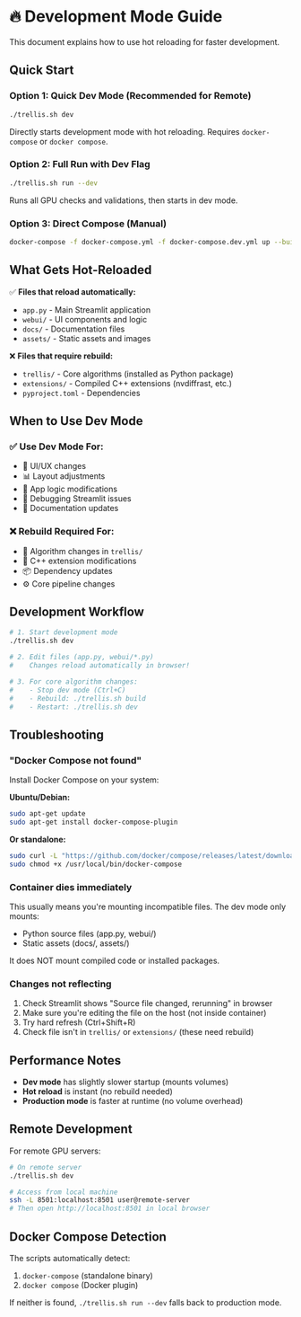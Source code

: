 # 🔥 Development Mode Guide

This document explains how to use hot reloading for faster development.

## Quick Start

### Option 1: Quick Dev Mode (Recommended for Remote)
```bash
./trellis.sh dev
```
Directly starts development mode with hot reloading. Requires `docker-compose` or `docker compose`.

### Option 2: Full Run with Dev Flag
```bash
./trellis.sh run --dev
```
Runs all GPU checks and validations, then starts in dev mode.

### Option 3: Direct Compose (Manual)
```bash
docker-compose -f docker-compose.yml -f docker-compose.dev.yml up --build
```

## What Gets Hot-Reloaded

✅ **Files that reload automatically:**
- `app.py` - Main Streamlit application
- `webui/` - UI components and logic
- `docs/` - Documentation files
- `assets/` - Static assets and images

❌ **Files that require rebuild:**
- `trellis/` - Core algorithms (installed as Python package)
- `extensions/` - Compiled C++ extensions (nvdiffrast, etc.)
- `pyproject.toml` - Dependencies

## When to Use Dev Mode

### ✅ Use Dev Mode For:
- 🎨 UI/UX changes
- 📊 Layout adjustments
- 🔧 App logic modifications
- 🐛 Debugging Streamlit issues
- 📝 Documentation updates

### ❌ Rebuild Required For:
- 🧠 Algorithm changes in `trellis/`
- 🔧 C++ extension modifications
- 📦 Dependency updates
- ⚙️ Core pipeline changes

## Development Workflow

```bash
# 1. Start development mode
./trellis.sh dev

# 2. Edit files (app.py, webui/*.py)
#    Changes reload automatically in browser!

# 3. For core algorithm changes:
#    - Stop dev mode (Ctrl+C)
#    - Rebuild: ./trellis.sh build
#    - Restart: ./trellis.sh dev
```

## Troubleshooting

### "Docker Compose not found"
Install Docker Compose on your system:

**Ubuntu/Debian:**
```bash
sudo apt-get update
sudo apt-get install docker-compose-plugin
```

**Or standalone:**
```bash
sudo curl -L "https://github.com/docker/compose/releases/latest/download/docker-compose-$(uname -s)-$(uname -m)" -o /usr/local/bin/docker-compose
sudo chmod +x /usr/local/bin/docker-compose
```

### Container dies immediately
This usually means you're mounting incompatible files. The dev mode only mounts:
- Python source files (app.py, webui/)
- Static assets (docs/, assets/)

It does NOT mount compiled code or installed packages.

### Changes not reflecting
1. Check Streamlit shows "Source file changed, rerunning" in browser
2. Make sure you're editing the file on the host (not inside container)
3. Try hard refresh (Ctrl+Shift+R)
4. Check file isn't in `trellis/` or `extensions/` (these need rebuild)

## Performance Notes

- **Dev mode** has slightly slower startup (mounts volumes)
- **Hot reload** is instant (no rebuild needed)
- **Production mode** is faster at runtime (no volume overhead)

## Remote Development

For remote GPU servers:

```bash
# On remote server
./trellis.sh dev

# Access from local machine
ssh -L 8501:localhost:8501 user@remote-server
# Then open http://localhost:8501 in local browser
```

## Docker Compose Detection

The scripts automatically detect:
1. `docker-compose` (standalone binary)
2. `docker compose` (Docker plugin)

If neither is found, `./trellis.sh run --dev` falls back to production mode.

